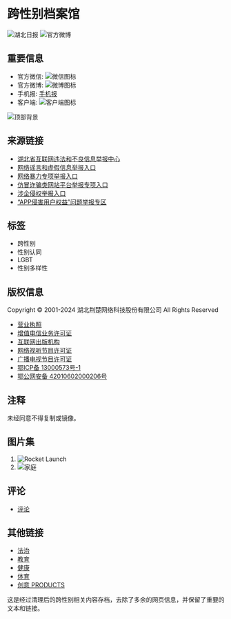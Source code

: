# 跨性别档案馆

![湖北日报](http://res.yun.cnhubei.com/t/site/10001/67387ec5be6b393bef59a3eb2feee85b/assets/hbrb/images/wx_ma.png)
![官方微博](http://res.yun.cnhubei.com/t/site/10001/67387ec5be6b393bef59a3eb2feee85b/assets/hbrb/images/wb_m.png)

## 重要信息

- 官方微信: ![微信图标](http://res.yun.cnhubei.com/t/site/10001/67387ec5be6b393bef59a3eb2feee85b/assets/hbrb/images/wxc.jpg)
- 官方微博: ![微博图标](http://res.yun.cnhubei.com/t/site/10001/67387ec5be6b393bef59a3eb2feee85b/assets/hbrb/images/wbc.jpg)
- 手机报: [手机报](http://www.cnhubei.com/xwzt/2013/qxhbsjb/)
- 客户端: ![客户端图标](http://res.yun.cnhubei.com/t/site/10001/67387ec5be6b393bef59a3eb2feee85b/assets/hbrb/images/appc.jpg)

![顶部背景](http://res.yun.cnhubei.com/t/site/10001/67387ec5be6b393bef59a3eb2feee85b/assets/hbrb/images/top_bg_btn_t01.png)

## 来源链接
- [湖北省互联网违法和不良信息举报中心](http://hbjubao.cnhubei.com/)
- [网络谣言和虚假信息举报入口](http://jubao.py.cnhubei.com/hbjb.html)
- [网络暴力专项举报入口](http://www.12377.cn)
- [仿冒诈骗类网站平台举报专项入口](http://jubao.py.cnhubei.com/hbjb.html)
- [涉企侵权举报入口](http://jubao.py.cnhubei.com/hbjb.html)
- [“APP侵害用户权益”问题举报专区](https://jubao.py.cnhubei.com/appjb/)

## 标签
- 跨性别
- 性别认同
- LGBT
- 性别多样性

## 版权信息
Copyright © 2001-2024 湖北荆楚网络科技股份有限公司 All Rights Reserved

- [营业执照](http://www.cnhubei.com/about/)
- [增值电信业务许可证](http://www.cnhubei.com/about/)
- [互联网出版机构](http://www.cnhubei.com/about/)
- [网络视听节目许可证](http://www.cnhubei.com/about/)
- [广播电视节目许可证](http://www.cnhubei.com/about/)
- [鄂ICP备 13000573号-1](https://beian.miit.gov.cn/)
- [鄂公网安备 42010602000206号](http://www.beian.gov.cn/portal/registerSystemInfo?recordcode=42010602000206)

## 注释
未经同意不得复制或镜像。

## 图片集
1. ![Rocket Launch](http://img.yun.cnhubei.com/a/10001/202411/bc0879f69126ed96306a97915a8f8d5b.jpeg)
2. ![家庭](http://img.yun.cnhubei.com/a/10001/202411/1b7890fbc28d0151509fd604b2625840.jpeg)

## 评论
- [评论](http://focus.cnhubei.com)

## 其他链接
- [法治](http://fz.cnhubei.com/)
- [教育](http://edu.cnhubei.com/)
- [健康](http://health.cnhubei.com/)
- [体育](http://news.cnhubei.com/typd/index.html)
- [创意 PRODUCTS](http://news.cnhubei.com/shijue/index.html)

这是经过清理后的跨性别相关内容存档，去除了多余的网页信息，并保留了重要的文本和链接。